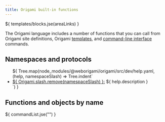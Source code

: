 ```yaml
---
title: Origami built-in functions
---
```


${ templates/blocks.jse(areaLinks) }

The Origami language includes a number of functions that you can call from Origami site definitions, Origami [templates](/language/templates.html), and [command-line interface](/cli/) commands.

## Namespaces and protocols

<ul>
${ Tree.map(node_modules/@weborigami/origami/src/dev/help.yaml, (help, namespaceSlash) => Tree.indent`
  <li>
    <a href="${ namespaceSlash }">${ Origami.slash.remove(namespaceSlash) }:</a>
    ${ help.description }
  </li>
`) }
</ul>

## Functions and objects by name

${ commandList.jse("") }
